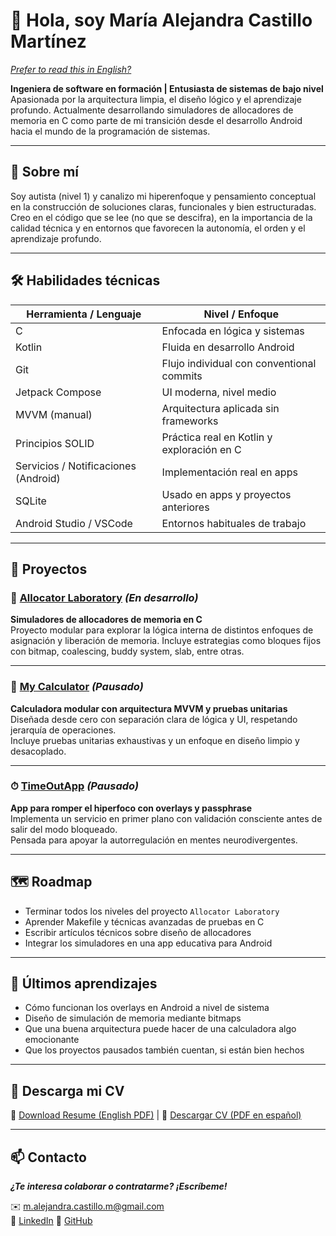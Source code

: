 # 👋 Hola, soy María Alejandra Castillo Martínez

[*Prefer to read this in English?*](README.md)

**Ingeniera de software en formación \|  Entusiasta de sistemas de bajo nivel** 
Apasionada por la arquitectura limpia, el diseño lógico y el aprendizaje profundo. Actualmente desarrollando simuladores de allocadores de memoria en C como parte de mi transición desde el desarrollo Android hacia el mundo de la programación de sistemas.

---

## 🧠 Sobre mí

Soy autista (nivel 1) y canalizo mi hiperenfoque y pensamiento conceptual en la construcción de soluciones claras, funcionales y bien estructuradas. Creo en el código que se lee (no que se descifra), en la importancia de la calidad técnica y en entornos que favorecen la autonomía, el orden y el aprendizaje profundo.

---

## 🛠 Habilidades técnicas

| Herramienta / Lenguaje             | Nivel / Enfoque                          |
|-----------------------------------|------------------------------------------|
| C                                 | Enfocada en lógica y sistemas            |
| Kotlin                            | Fluida en desarrollo Android             |
| Git                               | Flujo individual con conventional commits|
| Jetpack Compose                   | UI moderna, nivel medio                  |
| MVVM (manual)                     | Arquitectura aplicada sin frameworks     |
| Principios SOLID                  | Práctica real en Kotlin y exploración en C |
| Servicios / Notificaciones (Android) | Implementación real en apps             |
| SQLite                            | Usado en apps y proyectos anteriores     |
| Android Studio / VSCode           | Entornos habituales de trabajo           |

---

## 🚀 Proyectos

### 🔢 [Allocator Laboratory](https://github.com/AlejandraCastillo/AllocatorLaboratory) *(En desarrollo)*  
**Simuladores de allocadores de memoria en C**  
Proyecto modular para explorar la lógica interna de distintos enfoques de asignación y liberación de memoria. Incluye estrategias como bloques fijos con bitmap, coalescing, buddy system, slab, entre otras.

---

### 🧮 [My Calculator](https://github.com/AlejandraCastillo/MyCalculator) *(Pausado)*  
**Calculadora modular con arquitectura MVVM y pruebas unitarias**  
Diseñada desde cero con separación clara de lógica y UI, respetando jerarquía de operaciones.  
Incluye pruebas unitarias exhaustivas y un enfoque en diseño limpio y desacoplado.

---

### ⏱ [TimeOutApp](https://github.com/AlejandraCastillo/TimeOutApp) *(Pausado)*  
**App para romper el hiperfoco con overlays y passphrase**  
Implementa un servicio en primer plano con validación consciente antes de salir del modo bloqueado.  
Pensada para apoyar la autorregulación en mentes neurodivergentes.

---

## 🗺 Roadmap

- Terminar todos los niveles del proyecto `Allocator Laboratory`
- Aprender Makefile y técnicas avanzadas de pruebas en C
- Escribir artículos técnicos sobre diseño de allocadores
- Integrar los simuladores en una app educativa para Android

---

## 🧪 Últimos aprendizajes

- Cómo funcionan los overlays en Android a nivel de sistema
- Diseño de simulación de memoria mediante bitmaps
- Que una buena arquitectura puede hacer de una calculadora algo emocionante
- Que los proyectos pausados también cuentan, si están bien hechos

---
## 📁 Descarga mi CV 

📄 [Download Resume (English PDF)](Documents/AlejandraCastillo_Resume.pdf) \| 📄 [Descargar CV (PDF en español)](Documents/AlejandraCastillo_CV.pdf)

---
## 📫 Contacto

***¿Te interesa colaborar o contratarme? ¡Escríbeme!***

✉️ [m.alejandra.castillo.m@gmail.com](mailto:m.alejandra.castillo.m@gmail.com)  
💼 [LinkedIn](www.linkedin.com/in/alecas17)
🐙 [GitHub](https://github.com/AlejandraCastillo)
